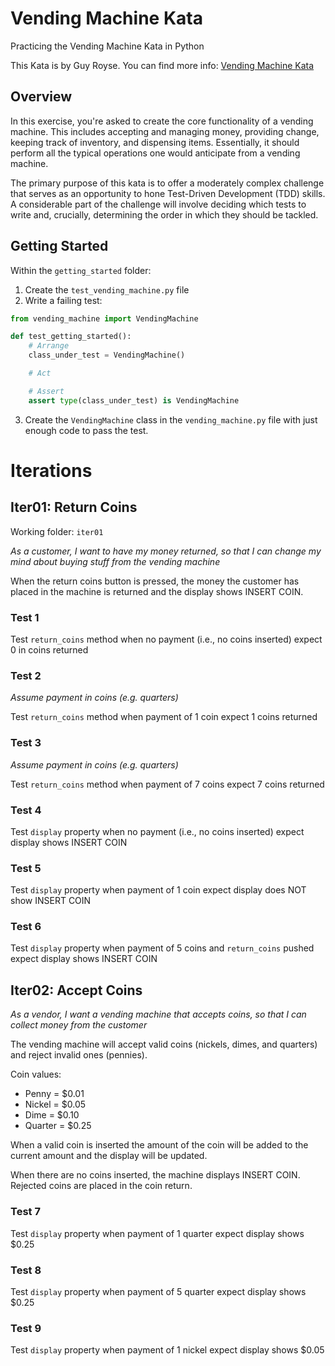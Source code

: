 # Vending Machine Kata

Practicing the Vending Machine Kata in Python

This Kata is by Guy Royse. You can find more info: [Vending Machine Kata](https://github.com/guyroyse/vending-machine-kata)

## Overview

In this exercise, you're asked to create the core functionality of a vending machine. This includes accepting and managing money, providing change, keeping track of inventory, and dispensing items. Essentially, it should perform all the typical operations one would anticipate from a vending machine.

The primary purpose of this kata is to offer a moderately complex challenge that serves as an opportunity to hone Test-Driven Development (TDD) skills. A considerable part of the challenge will involve deciding which tests to write and, crucially, determining the order in which they should be tackled.

## Getting Started

Within the `getting_started` folder:
1. Create the `test_vending_machine.py` file
2. Write a failing test:
```python
from vending_machine import VendingMachine

def test_getting_started():
    # Arrange
    class_under_test = VendingMachine()

    # Act

    # Assert
    assert type(class_under_test) is VendingMachine
```

3. Create the `VendingMachine` class in the `vending_machine.py` file with just enough code to pass the test.

# Iterations

## Iter01: Return Coins

Working folder: `iter01`

_As a customer,_
_I want to have my money returned,_
_so that I can change my mind about buying stuff from the vending machine_

When the return coins button is pressed, the money the customer has placed in the machine is returned and the display shows INSERT COIN.

### Test 1

Test `return_coins` method
when no payment (i.e., no coins inserted)
expect 0 in coins returned

### Test 2

_Assume payment in coins (e.g. quarters)_

Test `return_coins` method
when payment of 1 coin
expect 1 coins returned

### Test 3

_Assume payment in coins (e.g. quarters)_

Test `return_coins` method
when payment of 7 coins
expect 7 coins returned

### Test 4

Test `display` property
when no payment (i.e., no coins inserted)
expect display shows INSERT COIN

### Test 5

Test `display` property
when payment of 1 coin
expect display does NOT show INSERT COIN

### Test 6

Test `display` property
when payment of 5 coins and `return_coins` pushed
expect display shows INSERT COIN

## Iter02: Accept Coins

_As a vendor,_
_I want a vending machine that accepts coins,_
_so that I can collect money from the customer_

The vending machine will accept valid coins (nickels, dimes, and quarters) and reject invalid ones (pennies).

Coin values:
- Penny = $0.01
- Nickel = $0.05
- Dime = $0.10
- Quarter = $0.25

When a valid coin is inserted the amount of the coin will be added to the current amount and the display will be updated.

When there are no coins inserted, the machine displays INSERT COIN. Rejected coins are placed in the coin return.

### Test 7

Test `display` property
when payment of 1 quarter
expect display shows $0.25

### Test 8

Test `display` property
when payment of 5 quarter
expect display shows $0.25

### Test 9

Test `display` property
when payment of 1 nickel
expect display shows $0.05
